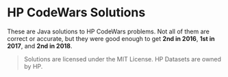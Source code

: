 # HP CodeWars Solutions

These are Java solutions to HP CodeWars problems. Not all of them are
correct or accurate, but they were good enough to get **2nd in 2016**,
**1st in 2017**, and **2nd in 2018**.

> Solutions are licensed under the MIT License.
> HP Datasets are owned by HP.

